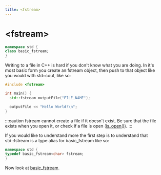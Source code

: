 ```yaml
---
title: <fstream>
---
```

# <fstream\>
```cpp
namespace std {
class basic_fstream;
}
```


Writing to a file in C++ is hard if you don't know what you are doing.
In it's most basic form you create an fstream object, then push to that object like you would with std::cout, like so:

```cpp
#include <fstream>

int main() {
  std::fstream outputFile("FILE_NAME");

  outputFile << "Hello World!\n";
}
```
:::caution
fstream cannot create a file if it doesn't exist. Be sure that the file exists when you open it, or check if a file is open ([is_open()](class_basic_fstream#is_open)).
:::

If you would like to understand more the first step is to understand that std::fstream is a type alias for basic_fstream like so:

```cpp
namespace std {
typedef basic_fstream<char> fstream;
}
```

Now look at [basic_fstream](class_basic_fstream.md).
